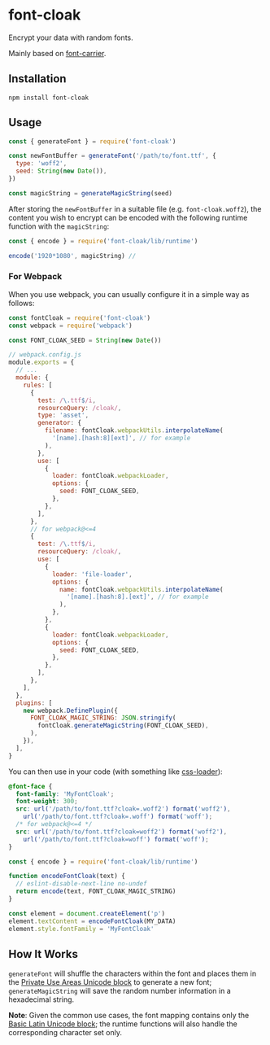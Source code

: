 # font-cloak

Encrypt your data with random fonts.

Mainly based on [font-carrier](https://github.com/purplebamboo/font-carrier).

## Installation

```shell
npm install font-cloak
```

## Usage

```javascript
const { generateFont } = require('font-cloak')

const newFontBuffer = generateFont('/path/to/font.ttf', {
  type: 'woff2',
  seed: String(new Date()),
})

const magicString = generateMagicString(seed)
```

After storing the `newFontBuffer` in a suitable file (e.g. `font-cloak.woff2`), the content you wish to encrypt can be encoded with the following runtime function with the `magicString`:

```javascript
const { encode } = require('font-cloak/lib/runtime')

encode('1920*1080', magicString) //
```

### For Webpack

When you use webpack, you can usually configure it in a simple way as follows:

```javascript
const fontCloak = require('font-cloak')
const webpack = require('webpack')

const FONT_CLOAK_SEED = String(new Date())

// webpack.config.js
module.exports = {
  // ...
  module: {
    rules: [
      {
        test: /\.ttf$/i,
        resourceQuery: /cloak/,
        type: 'asset',
        generator: {
          filename: fontCloak.webpackUtils.interpolateName(
            '[name].[hash:8][ext]', // for example
          ),
        },
        use: [
          {
            loader: fontCloak.webpackLoader,
            options: {
              seed: FONT_CLOAK_SEED,
            },
          },
        ],
      },
      // for webpack@<=4
      {
        test: /\.ttf$/i,
        resourceQuery: /cloak/,
        use: [
          {
            loader: 'file-loader',
            options: {
              name: fontCloak.webpackUtils.interpolateName(
                '[name].[hash:8].[ext]', // for example
              ),
            },
          },
          {
            loader: fontCloak.webpackLoader,
            options: {
              seed: FONT_CLOAK_SEED,
            },
          },
        ],
      },
    ],
  },
  plugins: [
    new webpack.DefinePlugin({
      FONT_CLOAK_MAGIC_STRING: JSON.stringify(
        fontCloak.generateMagicString(FONT_CLOAK_SEED),
      ),
    }),
  ],
}
```

You can then use in your code (with something like [css-loader](https://github.com/webpack-contrib/css-loader)):

```css
@font-face {
  font-family: 'MyFontCloak';
  font-weight: 300;
  src: url('/path/to/font.ttf?cloak=.woff2') format('woff2'),
    url('/path/to/font.ttf?cloak=.woff') format('woff');
  /* for webpack@<=4 */
  src: url('/path/to/font.ttf?cloak=woff2') format('woff2'),
    url('/path/to/font.ttf?cloak=woff') format('woff');
}
```

```javascript
const { encode } = require('font-cloak/lib/runtime')

function encodeFontCloak(text) {
  // eslint-disable-next-line no-undef
  return encode(text, FONT_CLOAK_MAGIC_STRING)
}

const element = document.createElement('p')
element.textContent = encodeFontCloak(MY_DATA)
element.style.fontFamily = 'MyFontCloak'
```

## How It Works

`generateFont` will shuffle the characters within the font and places them in the [Private Use Areas Unicode block](https://en.wikipedia.org/wiki/Private_Use_Areas) to generate a new font; `generateMagicString` will save the random number information in a hexadecimal string.

**Note**: Given the common use cases, the font mapping contains only the [Basic Latin Unicode block](https://en.wikipedia.org/wiki/Basic_Latin_(Unicode_block)); the runtime functions will also handle the corresponding character set only.
